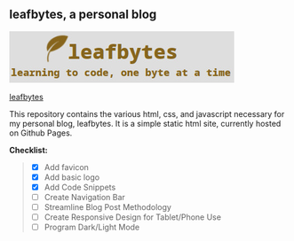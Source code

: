 ## leafbytes, a personal blog

![alt text](assets/blog_header.jpg)

[leafbytes](https://leafbytes.com)

This repository contains the various html, css, and javascript necessary for my personal blog, leafbytes. It is a simple static html site, currently hosted on Github Pages.

__Checklist:__

> - [x] Add favicon
> - [x] Add basic logo
> - [x] Add Code Snippets
> - [ ] Create Navigation Bar
> - [ ] Streamline Blog Post Methodology
> - [ ] Create Responsive Design for Tablet/Phone Use
> - [ ] Program Dark/Light Mode
